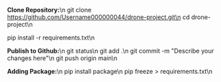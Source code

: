 **Clone Repository:**\n
git clone https://github.com/Username000000044/drone-project.git\n
cd drone-project\n

pip install -r requirements.txt\n

**Publish to Github:**\n
git status\n
git add .\n
git commit -m "Describe your changes here"\n
git push origin main\n

**Adding Package:**\n
pip install package\n
pip freeze > requirements.txt\n
